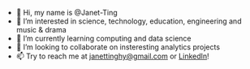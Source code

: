 - 👋 Hi, my name is @Janet-Ting
- 👀 I’m interested in science, technology, education, engineering and music & drama
- 🌱 I’m currently learning computing and data science
- 💞️ I’m looking to collaborate on insteresting analytics projects
- 📫 Try to reach me at janettinghy@gmail.com or [LinkedIn](https://www.linkedin.com/in/janet-tinghy-pmp)! 

<!---
Janet-THY/Janet-THY is a ✨ special ✨ repository because its `README.md` (this file) appears on your GitHub profile.
You can click the Preview link to take a look at your changes.
--->
